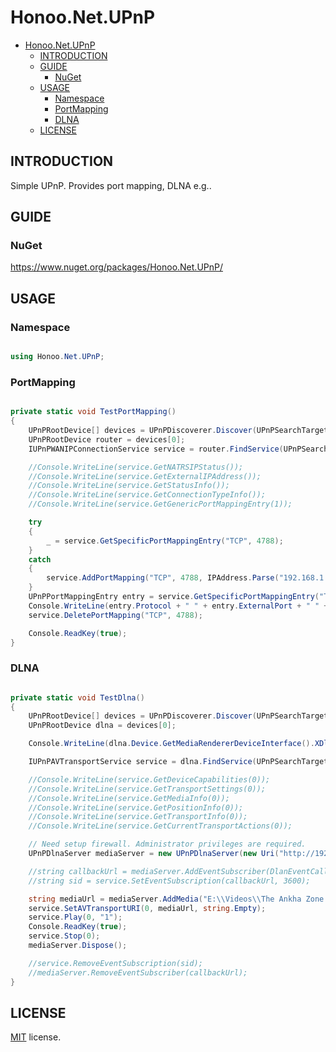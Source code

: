 # Honoo.Net.UPnP

- [Honoo.Net.UPnP](#honoonetupnp)
  - [INTRODUCTION](#introduction)
  - [GUIDE](#guide)
    - [NuGet](#nuget)
  - [USAGE](#usage)
    - [Namespace](#namespace)
    - [PortMapping](#portmapping)
    - [DLNA](#dlna)
  - [LICENSE](#license)

## INTRODUCTION

Simple UPnP. Provides port mapping, DLNA e.g..

## GUIDE

### NuGet

<https://www.nuget.org/packages/Honoo.Net.UPnP/>

## USAGE

### Namespace

```c#

using Honoo.Net.UPnP;

```

### PortMapping

```c#

private static void TestPortMapping()
{
    UPnPRootDevice[] devices = UPnPDiscoverer.Discover(UPnPSearchTarget.URN_UPNP_SERVICE_WAN_IP_CONNECTION_1);
    UPnPRootDevice router = devices[0];
    IUPnPWANIPConnectionService service = router.FindService(UPnPSearchTarget.URN_UPNP_SERVICE_WAN_IP_CONNECTION_1);

    //Console.WriteLine(service.GetNATRSIPStatus());
    //Console.WriteLine(service.GetExternalIPAddress());
    //Console.WriteLine(service.GetStatusInfo());
    //Console.WriteLine(service.GetConnectionTypeInfo());
    //Console.WriteLine(service.GetGenericPortMappingEntry(1));

    try
    {
        _ = service.GetSpecificPortMappingEntry("TCP", 4788);
    }
    catch
    {
        service.AddPortMapping("TCP", 4788, IPAddress.Parse("192.168.1.11"), 4788, true, "test", 0);
    }
    UPnPPortMappingEntry entry = service.GetSpecificPortMappingEntry("TCP", 4788);
    Console.WriteLine(entry.Protocol + " " + entry.ExternalPort + " " + entry.InternalClient + ":" + entry.InternalPort);
    service.DeletePortMapping("TCP", 4788);

    Console.ReadKey(true);
}

```

### DLNA

```c#

private static void TestDlna()
{
    UPnPRootDevice[] devices = UPnPDiscoverer.Discover(UPnPSearchTarget.URN_UPNP_SERVICE_AV_TRANSPORT_1);
    UPnPRootDevice dlna = devices[0];

    Console.WriteLine(dlna.Device.GetMediaRendererDeviceInterface().XDlnaDoc);

    IUPnPAVTransportService service = dlna.FindService(UPnPSearchTarget.URN_UPNP_SERVICE_AV_TRANSPORT_1);

    //Console.WriteLine(service.GetDeviceCapabilities(0));
    //Console.WriteLine(service.GetTransportSettings(0));
    //Console.WriteLine(service.GetMediaInfo(0));
    //Console.WriteLine(service.GetPositionInfo(0));
    //Console.WriteLine(service.GetTransportInfo(0));
    //Console.WriteLine(service.GetCurrentTransportActions(0));

    // Need setup firewall. Administrator privileges are required.
    UPnPDlnaServer mediaServer = new UPnPDlnaServer(new Uri("http://192.168.1.11:8080/"));

    //string callbackUrl = mediaServer.AddEventSubscriber(DlanEventCallback);
    //string sid = service.SetEventSubscription(callbackUrl, 3600);

    string mediaUrl = mediaServer.AddMedia("E:\\Videos\\The Ankha Zone.mp4");
    service.SetAVTransportURI(0, mediaUrl, string.Empty);
    service.Play(0, "1");
    Console.ReadKey(true);
    service.Stop(0);
    mediaServer.Dispose();

    //service.RemoveEventSubscription(sid);
    //mediaServer.RemoveEventSubscriber(callbackUrl);
}

```

## LICENSE

[MIT](LICENSE) license.

